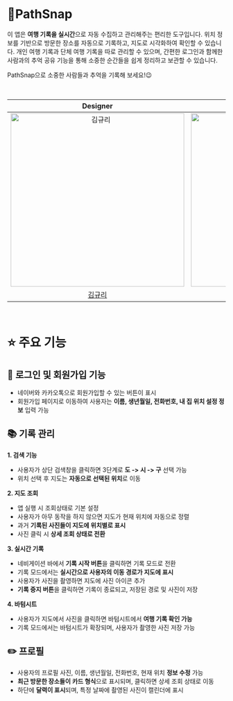 
# 🚀PathSnap

이 앱은 **여행 기록을 실시간**으로 자동 수집하고 관리해주는 편리한 도구입니다. 위치 정보를 기반으로 방문한 장소를 자동으로 기록하고, 지도로 시각화하여 확인할 수 있습니다. 개인 여행 기록과 단체 여행 기록을 따로 관리할 수 있으며, 간편한 로그인과 함께한 사람과의 추억 공유 기능을 통해 소중한 순간들을 쉽게 정리하고 보관할 수 있습니다.

PathSnap으로 소중한 사람들과 추억을 기록해 보세요!😉

<br/>

|                                   Designer                                  |                                   FE                                   |                                  FE                                   |                                 BE                                  |                                  BE                                   |
| :---------------------------------------------------------------------: | :---------------------------------------------------------------------: | :--------------------------------------------------------------------: | :-----------------------------------------------------------------: | :-------------------------------------------------------------------: |
| <img src="https://github.com" width=400px alt="김규리"/> | <img src="https://github.com/woojin065.png" width=400px alt="정우진"/> | <img src="https://github.com/heedong12.png" width=400px alt="이희연"/> | <img src="https://github.com/1-yuna.png" width=400px alt="김윤아"/> | <img src="https://github.com/ramun2.png" width=400px alt="김람운"/> |
|              [김규리](https://github.com/)              |              [정우진](https://github.com/woojin065)              |              [이희연](https://github.com/heedong12)              |              [김윤아](https://github.com/1-yuna)              |              [김람운](https://github.com/ramun2)              |

<br/>


# ⭐️ 주요 기능
## 🔑 로그인 및 회원가입 기능
- 네이버와 카카오톡으로 회원가입할 수 있는 버튼이 표시
- 회원가입 페이지로 이동하여 사용자는 **이름, 생년월일, 전화번호, 내 집 위치 설정 정보** 입력 가능


## 📚 기록 관리

**1. 검색 기능**
 - 사용자가 상단 검색창을 클릭하면 3단계로 **도 -> 시 -> 구** 선택 가능
 - 위치 선택 후 지도는 **자동으로 선택된 위치**로 이동

**2. 지도 조회**
 - 앱 실행 시 조회상태로 기본 설정
 - 사용자가 아무 동작을 하지 않으면 지도가 현재 위치에 자동으로 정렬
 - 과거 **기록된 사진들이 지도에 위치별로 표시**
 - 사진 클릭 시 **상세 조회 상태로 전환**

**3. 실시간 기록**
 - 네비게이션 바에서 **기록 시작 버튼**을 클릭하면 기록 모드로 전환
 - 기록 모드에서는 **실시간으로 사용자의 이동 경로가 지도에 표시**
 - 사용자가 사진을 촬영하면 지도에 사진 아이콘 추가
 - **기록 중지 버튼**을 클릭하면 기록이 종료되고, 저장된 경로 및 사진이 저장

**4. 바텀시트**
 - 사용자가 지도에서 사진을 클릭하면 바텀시트에서 **여행 기록 확인 가능**
 - 기록 모드에서는 바텀시트가 확장되며, 사용자가 촬영한 사진 저장 가능


## ✏️ 프로필
 - 사용자의 프로필 사진, 이름, 생년월일, 전화번호, 현재 위치 **정보 수정** 가능
 - **최근 방문한 장소들이 카드 형식**으로 표시되며, 클릭하면 상세 조회 상태로 이동
 - 하단에 **달력이 표시**되며, 특정 날짜에 촬영된 사진이 캘린더에 표시
